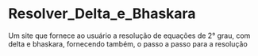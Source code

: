 # Resolver_Delta_e_Bhaskara
Um site que fornece ao usuário a resolução de equações de 2° grau, com delta e bhaskara, fornecendo também, o passo a passo para a resolução

